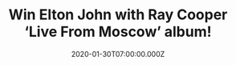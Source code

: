 ---
campaign-uuid: "c-e754b1c2-181e-4ee4-9495-da959789a497"
type: "Competition"
category: "Music"
date: "2020-01-30T07:00:00.000Z"
end-date: "2020-02-29T23:59:00.000Z"
disable-form: false
is_promoted: false
has_entry_page: true
title: "Win Elton John with Ray Cooper ‘Live From Moscow’ album!"
competition-description: "<p>Hot on the heels of a sold-out 2019 Record Store Day\
  \ release and 40 years after Elton John became the first major Western pop star\
  \ to play the USSR, the seminal performance ‘Live From Moscow’ with percussionist\
  \ Ray Cooper finally gets a full release on 2CD. We have great news because we are\
  \ giving you the chance of winning a copy of the 2CD Box Set of Elton John with\
  \ Ray Cooper ‘Live From Moscow’. </p>\n<p>Click below for a chance to win now.</p>\n"
hero-header: "Win Elton John with Ray Cooper ‘Live From Moscow’ album!"
terms-confirmation: "N/A"
banner-img: "https://assets.expresslyapp.com/asset-677d1e2a-dcfc-40ab-918a-14610161e62f.jpg"
logo-left-href: "http://club.expressly.io"
logo-left-image: "https://assets.expresslyapp.com/asset-f2244779-9967-4f0b-93f8-c09093363ca7.jpg"
logo-left-title: "Expressly Club"
bg-image-hero: "https://assets.expresslyapp.com/asset-a3364efd-86ef-485f-b1e7-d8402460f7fb.jpg"
bg-image-first: "https://assets.expresslyapp.com/asset-07d43635-6c0b-415b-8aa4-cbbd8f3ca498.jpg"
section1-content: "<p>First broadcast by BBC Radio 1 in 1979 and the subject of the\
  \ acclaimed documentary film ‘To Russia With Elton’, \_the audio has been fully\
  \ remastered for this release by Bob Ludwig from the original BBC analogue tapes.</p>\n\
  <p>Unique versions of Elton classics like ‘Daniel’, ‘Saturday Night’s Alright For\
  \ Fighting’ and ‘Bennie And The Jets’, plus cover versions of ‘I Heard It Through\
  \ The Grapevine’, ‘Get Back’ and ‘Back In The USSR’, the 1979 Russian tour has gone\
  \ down in history as one of the landmark moments in rock history as well as being\
  \ a personal career highlight for Elton. He says: “It was one of the most memorable\
  \ and happy tours I have been on. The last show was probably one of the best concerts\
  \ I’ve ever given in my life.’’</p>\n<p>Enter below and it could be yours!</p>\n"
entry-title: "Win Elton John with Ray Cooper ‘Live From Moscow’ album!"
entry-content: "<p>Enter the draw to win Elton John with Ray Cooper ‘Live From Moscow’\
  \ album by completing the form below before 23:59 on the 29th of February 2019.</p>\n"
has-winner: false
prize-description: "Elton John with Ray Cooper ‘Live From Moscow’ album!"
special-conditions: "Multiple entries are allowed up to one every day.\r\n\r\nThis\
  \ competition is also available on: https:/aaa.nme.com/competitions/elton-john-ray-cooper-album"
country-restrictions:
- "GB"
---